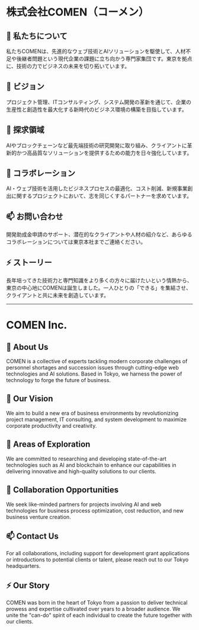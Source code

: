 # 株式会社COMEN（コーメン）

## 👋 私たちについて
私たちCOMENは、先進的なウェブ技術とAIソリューションを駆使して、人材不足や後継者問題という現代企業の課題に立ち向かう専門家集団です。東京を拠点に、技術の力でビジネスの未来を切り拓いています。

## 👀 ビジョン
プロジェクト管理、ITコンサルティング、システム開発の革新を通じて、企業の生産性と創造性を最大化する新時代のビジネス環境の構築を目指しています。

## 🌱 探求領域
AIやブロックチェーンなど最先端技術の研究開発に取り組み、クライアントに革新的かつ高品質なソリューションを提供するための能力を日々強化しています。

## 💞️ コラボレーション
AI・ウェブ技術を活用したビジネスプロセスの最適化、コスト削減、新規事業創出に関するプロジェクトにおいて、志を同じくするパートナーを求めています。

## 📫 お問い合わせ
開発助成金申請のサポート、潜在的なクライアントや人材の紹介など、あらゆるコラボレーションについては東京本社までご連絡ください。

## ⚡ ストーリー
長年培ってきた技術力と専門知識をより多くの方々に届けたいという情熱から、東京の中心地にCOMENは誕生しました。一人ひとりの「できる」を集結させ、クライアントと共に未来を創造しています。

---

# COMEN Inc.

## 👋 About Us
COMEN is a collective of experts tackling modern corporate challenges of personnel shortages and succession issues through cutting-edge web technologies and AI solutions. Based in Tokyo, we harness the power of technology to forge the future of business.

## 👀 Our Vision
We aim to build a new era of business environments by revolutionizing project management, IT consulting, and system development to maximize corporate productivity and creativity.

## 🌱 Areas of Exploration
We are committed to researching and developing state-of-the-art technologies such as AI and blockchain to enhance our capabilities in delivering innovative and high-quality solutions to our clients.

## 💞️ Collaboration Opportunities
We seek like-minded partners for projects involving AI and web technologies for business process optimization, cost reduction, and new business venture creation.

## 📫 Contact Us
For all collaborations, including support for development grant applications or introductions to potential clients or talent, please reach out to our Tokyo headquarters.

## ⚡ Our Story
COMEN was born in the heart of Tokyo from a passion to deliver technical prowess and expertise cultivated over years to a broader audience. We unite the "can-do" spirit of each individual to create the future together with our clients.
